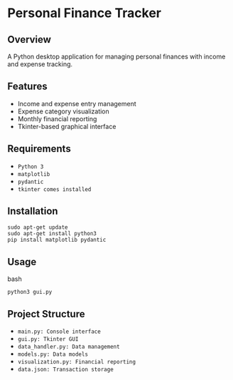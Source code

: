 # Personal Finance Tracker

## Overview

A Python desktop application for managing personal finances with income and expense tracking.

## Features

- Income and expense entry management
- Expense category visualization
- Monthly financial reporting
- Tkinter-based graphical interface

## Requirements

- `Python 3`
- `matplotlib`
- `pydantic`
- `tkinter comes installed`

## Installation

```
sudo apt-get update
sudo apt-get install python3
pip install matplotlib pydantic

```

## Usage

bash

```
python3 gui.py
```

## Project Structure

- `main.py: Console interface`
- `gui.py: Tkinter GUI`
- `data_handler.py: Data management`
- `models.py: Data models`
- `visualization.py: Financial reporting`
- `data.json: Transaction storage`
